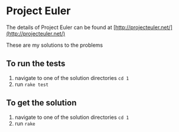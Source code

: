 # Project Euler
The details of Project Euler can be found at [http://projecteuler.net/](http://projecteuler.net/)

These are my solutions to the problems

## To run the tests
1. navigate to one of the solution directories `cd 1`
2. run `rake test`

## To get the solution
1. navigate to one of the solution directories `cd 1`
2. run `rake`
